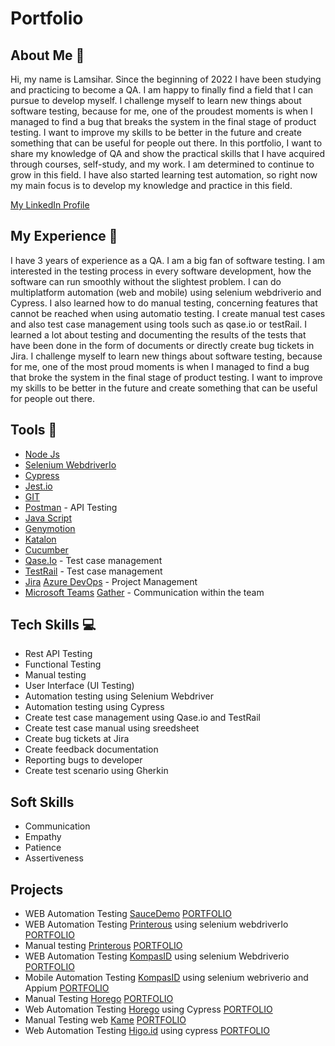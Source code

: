 # Portfolio

## About Me 👋
Hi, my name is Lamsihar. Since the beginning of 2022 I have been studying and practicing to become a QA. I am happy to finally find a field that I can pursue to develop myself. I challenge myself to learn new things about software testing, because for me, one of the proudest moments is when I managed to find a bug that breaks the system in the final stage of product testing. I want to improve my skills to be better in the future and create something that can be useful for people out there. In this portfolio, I want to share my knowledge of QA and show the practical skills that I have acquired through courses, self-study, and my work. I am determined to continue to grow in this field. I have also started learning test automation, so right now my main focus is to develop my knowledge and practice in this field.

[My LinkedIn Profile](https://www.linkedin.com/in/lamsihar-sirait-3169511a1/) 

## My Experience  🏢
I have 3 years of experience as a QA. I am a big fan of software testing. I am interested in the testing process in every software development, how the software can run smoothly without the slightest problem. I can do multiplatform automation (web and mobile) using selenium webdriverio and Cypress. I also learned how to do manual testing, concerning features that cannot be reached when using automatio testing. I create manual test cases and also test case management using tools such as qase.io or testRail. I learned a lot about testing and documenting the results of the tests that have been done in the form of documents or directly create bug tickets in Jira. I challenge myself to learn new things about software testing, because for me, one of the most proud moments is when I managed to find a bug that broke the system in the final stage of product testing. I want to improve my skills to be better in the future and create something that can be useful for people out there.

## Tools 🔧
- [Node Js](https://nodejs.org/en)
- [Selenium WebdriverIo](https://www.selenium.dev/documentation/webdriver/)
- [Cypress](https://www.cypress.io/)
- [Jest.io](https://jestjs.io/)
- [GIT](https://git-scm.com/)
- [Postman](https://www.postman.com/) - API Testing
- [Java Script](https://www.javascript.com/)
- [Genymotion](https://www.genymotion.com/)
- [Katalon](https://katalon.com/)
- [Cucumber](https://cucumber.io/)
- [Qase.Io](https://qase.io/) - Test case management
- [TestRail](https://www.testrail.com/) - Test case management
- [Jira](https://www.atlassian.com/software/jira) [Azure DevOps](https://azure.microsoft.com/) - Project Management
- [Microsoft Teams](https://www.microsoft.com/en-us/microsoft-teams/group-chat-%C3%A5%C3%A7) [Gather](https://www.gather.town/) - Communication within the team
  

## Tech Skills 💻
- Rest API Testing
- Functional Testing
- Manual testing
- User Interface (UI Testing)
- Automation testing using Selenium Webdriver
- Automation testing using Cypress
- Create test case management using Qase.io and TestRail
- Create test case manual using sreedsheet
- Create bug tickets at Jira
- Create feedback documentation
- Reporting bugs to developer
- Create test scenario using Gherkin

## Soft Skills 
- Communication
- Empathy
- Patience
- Assertiveness

## Projects 
- WEB Automation Testing [SauceDemo](https://www.saucedemo.com/) [PORTFOLIO](https://github.com/Lamsihar24/saucedemo-web-automation)
- WEB Automation Testing [Printerous](https://www.printerous.com/) using selenium webdriverIo [PORTFOLIO](https://github.com/Lamsihar24/PrinterousChallenge)
- Manual testing [Printerous]() [PORTFOLIO](https://github.com/Lamsihar24/printerous-manual-testing)
- WEB Automation Testing [KompasID](https://www.kompas.id/) using selenium Webdriverio [PORTFOLIO](https://github.com/Lamsihar24/kompas-web-automation)
- Mobile Automation Testing [KompasID](https://www.kompas.id/) using selenium webriverio and Appium [PORTFOLIO]()
- Manual Testing [Horego](https://accounts.horego.com/login?redirect_uri=https%3A%2F%2Fbiz.horego.com%2Foutlets) [PORTFOLIO]()
- Web Automation Testing [Horego](https://accounts.horego.com/login?redirect_uri=https%3A%2F%2Fbiz.horego.com%2Foutlets) using Cypress [PORTFOLIO]()
- Manual Testing web [Kame](https://kame.co.id/) [PORTFOLIO](https://github.com/Lamsihar24/kame-web)
- Web Automation Testing [Higo.id](https://higo.id/) using cypress [PORTFOLIO](https://github.com/Lamsihar24/Higo-Automation-Test)
  

